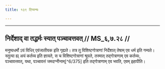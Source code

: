```yaml
---
title: १३९ टिप्पन्यः

---
```


[^6/374]: E2 om. u

____________________________________________


## निर्देशाद् वा तद्धर्मः स्यात् पञ्चावत्तवत् // MS_६,७.२८ //

मनुष्यधर्मो ऽयं विधिर् एवंजातीयक इति गृह्यते। तत्र तु विशिष्टगोत्राणां निर्देशात् तेषाम् एव धर्म इति गम्यते। स्तुत्या ह्य् अयं कर्तव्य इति ज्ञायते, स च विशिष्टगोत्राणां श्रूयते, तस्मात् तद्गोत्राणाम् एव कर्तव्यः, पञ्चावत्तवत्, यथा, पञ्चावत्तं जमदग्नीनाम्[^6/375] इति तद्गोत्राणाम् एव भवति, एवम् इहापीति।
